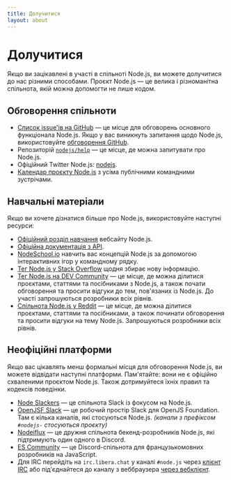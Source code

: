 ```yaml
---
title: Долучитися
layout: about
---
```


# Долучитися

Якщо ви зацікавлені в участі в спільноті Node.js, ви можете долучитися до нас різними способами. Проєкт Node.js — це велика і різноманітна спільнота, якій можна допомогти не лише кодом.

## Обговорення спільноти

- [Список issue'ів на GitHub](https://github.com/nodejs/node/issues) — це місце для обговорень основного функціонала Node.js. Якщо у вас виникнуть запитання щодо Node.js, використовуйте [обговорення GitHub](https://github.com/orgs/nodejs/discussions).
- Репозиторій [`nodejs/help`](https://github.com/nodejs/help/issues) — це місце, де можна запитувати про Node.js.
- Офіційний Twitter Node.js: [nodejs](https://twitter.com/nodejs).
- [Календар проєкту Node.js](https://nodejs.org/calendar) з усіма публічними командними зустрічами.

## Навчальні матеріали

Якщо ви хочете дізнатися більше про Node.js, використовуйте наступні ресурси:

- [Офіційний розділ навчання](https://nodejs.org/en/learn/) вебсайту Node.js.
- [Офіційна документація з API](https://nodejs.org/api/).
- [NodeSchool.io](https://nodeschool.io/) навчить вас концепцій Node.js за допомогою інтерактивних ігор у командному рядку.
- [Тег Node.js у Stack Overflow](https://stackoverflow.com/questions/tagged/node.js) щодня збирає нову інформацію.
- [Тег Node.js на DEV Community](https://dev.to/t/node) — це місце, де можна ділитися проєктами, статтями та посібниками з Node.js, а також почати обговорення та просити відгуки до тем, пов'язаних із Node.js. До участі запрошуються розробники всіх рівнів.
- [Спільнота Node.js у Reddit](https://www.reddit.com/r/node) — це місце, де можна ділитися проєктами, статтями та посібниками, а також починати обговорення та просити відгуки на тему Node.js. Запрошуються розробники всіх рівнів.

## Неофіційні платформи

Якщо вас цікавлять менш формальні місця для обговорення Node.js, ви можете відвідати наступні платформи.
Пам'ятайте: вони не є офіційно схваленими проєктом Node.js. Також дотримуйтеся їхніх правил та кодексів поведінки.

- [Node Slackers](https://www.nodeslackers.com/) — це спільнота Slack із фокусом на Node.js.
- [OpenJSF Slack](https://slack-invite.openjsf.org/) — це робочий простір Slack для OpenJS Foundation. Там є кілька каналів, які стосуються Node.js. _(канали з префіксом `#nodejs-` стосуються проєкту)_
- [Nodeiflux](https://discordapp.com/invite/vUsrbjd) — це дружня спільнота бекенд-розробників Node.js, які підтримують один одного в Discord.
- [ES Community](https://discord.gg/zJsuc6vvhn) — це Discord-спільнота для французькомовних розробників на JavaScript.
- Для IRC перейдіть на `irc.libera.chat` у каналі `#node.js` через [клієнт IRC](https://en.wikipedia.org/wiki/Comparison_of_Internet_Relay_Chat_clients) або під'єднайтеся до каналу з веббраузера [через вебклієнт](https://kiwiirc.com/nextclient/).
